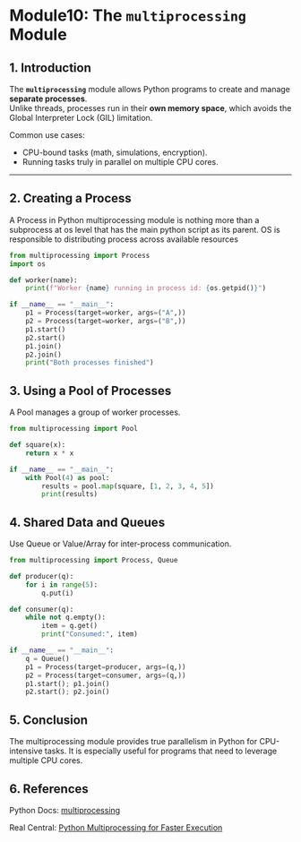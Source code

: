 # Module10: The `multiprocessing` Module

## 1. Introduction
The **`multiprocessing`** module allows Python programs to create and manage **separate processes**.  
Unlike threads, processes run in their **own memory space**, which avoids the Global Interpreter Lock (GIL) limitation.  

Common use cases:
- CPU-bound tasks (math, simulations, encryption).  
- Running tasks truly in parallel on multiple CPU cores.  

---

## 2. Creating a Process
A Process in Python multiprocessing module is nothing more than a subprocess at os level that has the main python
script as its parent. OS is responsible to distributing process across available resources 

```python
from multiprocessing import Process
import os

def worker(name):
    print(f"Worker {name} running in process id: {os.getpid()}")

if __name__ == "__main__":
    p1 = Process(target=worker, args=("A",))
    p2 = Process(target=worker, args=("B",))
    p1.start()
    p2.start()
    p1.join()
    p2.join()
    print("Both processes finished")
```

## 3. Using a Pool of Processes

A Pool manages a group of worker processes.
```python
from multiprocessing import Pool

def square(x):
    return x * x

if __name__ == "__main__":
    with Pool(4) as pool:
        results = pool.map(square, [1, 2, 3, 4, 5])
        print(results)
```

## 4. Shared Data and Queues

Use Queue or Value/Array for inter-process communication.
```python
from multiprocessing import Process, Queue

def producer(q):
    for i in range(5):
        q.put(i)

def consumer(q):
    while not q.empty():
        item = q.get()
        print("Consumed:", item)

if __name__ == "__main__":
    q = Queue()
    p1 = Process(target=producer, args=(q,))
    p2 = Process(target=consumer, args=(q,))
    p1.start(); p1.join()
    p2.start(); p2.join()

```

## 5. Conclusion

The multiprocessing module provides true parallelism in Python for CPU-intensive tasks.
It is especially useful for programs that need to leverage multiple CPU cores.

## 6. References

Python Docs: [multiprocessing](https://docs.python.org/3/library/multiprocessing.html)

Real Central: [Python Multiprocessing for Faster Execution](https://www.pythoncentral.io/python-multiprocessing-for-faster-execution/)